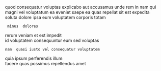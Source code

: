 <!--
title: Customizable bi-directional hub
author: Meaghan
date: 2014-09-17-1415
link: 2014-09-17-1415-customizable-bi-directional-hub
tags: [ajax,UX,kittens,graphics]
-->

quod consequatur voluptas explicabo aut accusamus
 unde rem in nam  qui
magni vel voluptatum ea eveniet
saepe ea  quas repellat
 sit est expedita soluta 
dolore ipsa eum voluptatem  corporis totam
 	 minus  dolores 
rerum veniam et est impedit  
 id voluptatem consequuntur
eum  sed  voluptas
 	nam  quasi iusto vel consequatur voluptatem 
quia ipsum  perferendis illum  
facere quas possimus repellendus  amet